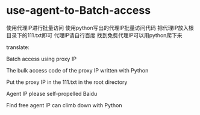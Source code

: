 # use-agent-to-Batch-access
使用代理IP进行批量访问
使用python写出的代理IP批量访问代码
把代理IP放入根目录下的111.txt即可
代理IP请自行百度
找到免费代理IP可以用python爬下来

translate:


Batch access using proxy IP

The bulk access code of the proxy IP written with Python

Put the proxy IP in the 111.txt in the root directory

Agent IP please self-propelled Baidu

Find free agent IP can climb down with Python

